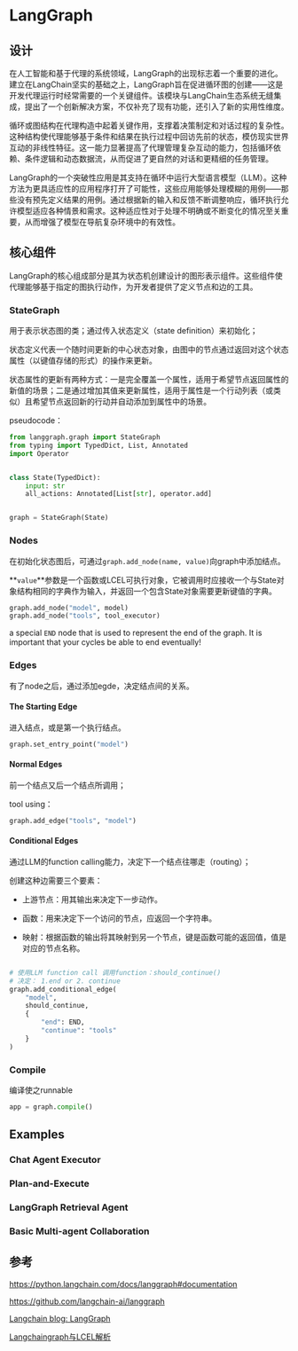 # LangGraph



## 设计

在人工智能和基于代理的系统领域，LangGraph的出现标志着一个重要的进化。建立在LangChain坚实的基础之上，LangGraph旨在促进循环图的创建——这是开发代理运行时经常需要的一个关键组件。该模块与LangChain生态系统无缝集成，提出了一个创新解决方案，不仅补充了现有功能，还引入了新的实用性维度。

循环或图结构在代理构造中起着关键作用，支撑着决策制定和对话过程的复杂性。这种结构使代理能够基于条件和结果在执行过程中回访先前的状态，模仿现实世界互动的非线性特征。这一能力显著提高了代理管理复杂互动的能力，包括循环依赖、条件逻辑和动态数据流，从而促进了更自然的对话和更精细的任务管理。

LangGraph的一个突破性应用是其支持在循环中运行大型语言模型（LLM）。这种方法为更具适应性的应用程序打开了可能性，这些应用能够处理模糊的用例——那些没有预先定义结果的用例。通过根据新的输入和反馈不断调整响应，循环执行允许模型适应各种情景和需求。这种适应性对于处理不明确或不断变化的情况至关重要，从而增强了模型在导航复杂环境中的有效性。

## 核心组件

LangGraph的核心组成部分是其为状态机创建设计的图形表示组件。这些组件使代理能够基于指定的图执行动作，为开发者提供了定义节点和边的工具。

### StateGraph

用于表示状态图的类；通过传入状态定义（state definition）来初始化；

状态定义代表一个随时间更新的中心状态对象，由图中的节点通过返回对这个状态属性（以键值存储的形式）的操作来更新。

状态属性的更新有两种方式：一是完全覆盖一个属性，适用于希望节点返回属性的新值的场景；二是通过增加其值来更新属性，适用于属性是一个行动列表（或类似）且希望节点返回新的行动并自动添加到属性中的场景。

pseudocode：

```python
from langgraph.graph import StateGraph
from typing import TypedDict, List, Annotated
import Operator


class State(TypedDict):
    input: str
    all_actions: Annotated[List[str], operator.add]


graph = StateGraph(State)
```

### Nodes

在初始化状态图后，可通过`graph.add_node(name, value)`向graph中添加结点。

**`value`**参数是一个函数或LCEL可执行对象，它被调用时应接收一个与State对象结构相同的字典作为输入，并返回一个包含State对象需要更新键值的字典。

```python
graph.add_node("model", model)
graph.add_node("tools", tool_executor)
```

a special `END` node that is used to represent the end of the graph. It is important that your cycles be able to end eventually!



### Edges

有了node之后，通过添加egde，决定结点间的关系。

#### **The Starting Edge**

进入结点，或是第一个执行结点。

```python
graph.set_entry_point("model")

```

#### **Normal Edges**

前一个结点又后一个结点所调用；

tool using：

```python
graph.add_edge("tools", "model")

```

#### **Conditional Edges**

通过LLM的function calling能力，决定下一个结点往哪走（routing）；

创建这种边需要三个要素：

- 上游节点：用其输出来决定下一步动作。

- 函数：用来决定下一个访问的节点，应返回一个字符串。

- 映射：根据函数的输出将其映射到另一个节点，键是函数可能的返回值，值是对应的节点名称。

```python

# 使用LLM function call 调用function：should_continue()
# 决定： 1.end or 2. continue
graph.add_conditional_edge(
    "model",
    should_continue,
    {
        "end": END,
        "continue": "tools"
    }
)

```



### Compile

编译使之runnable

```python
app = graph.compile()

```

## Examples
### Chat Agent Executor

### Plan-and-Execute

### LangGraph Retrieval Agent

### Basic Multi-agent Collaboration

## 参考

<https://python.langchain.com/docs/langgraph#documentation>

<https://github.com/langchain-ai/langgraph>

[Langchain blog: LangGraph](https://blog.langchain.dev/langgraph/)

[Langchaingraph与LCEL解析](https://limafang.github.io/Azula_blogs.github.io/2024/01/13/Langchaingraph%E4%B8%8ELCEL%E8%A7%A3%E6%9E%90.html)
